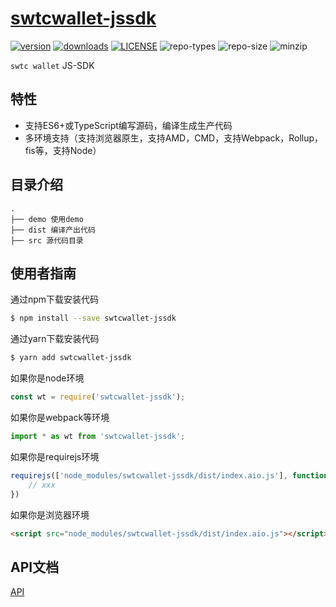 # [swtcwallet-jssdk](https://github.com/zhaitianye/swtcwallet-jssdk)

[![version](https://img.shields.io/npm/v/swtcwallet-jssdk.svg)](https://www.npmjs.com/package/swtcwallet-jssdk) [![downloads](https://img.shields.io/npm/dm/swtcwallet-jssdk.svg)](https://www.npmjs.com/package/swtcwallet-jssdk) [![LICENSE](https://img.shields.io/npm/l/swtcwallet-jssdk.svg)](https://github.com/zhaitianye/swtcwallet-jssdk/blob/master/LICENSE) ![repo-types](https://img.shields.io/npm/types/swtcwallet-jssdk.svg) ![repo-size](https://img.shields.io/github/repo-size/zhaitianye/swtcwallet-jssdk) ![minzip](https://img.shields.io/bundlephobia/minzip/swtcwallet-jssdk)


`swtc wallet` JS-SDK

## 特性

- 支持ES6+或TypeScript编写源码，编译生成生产代码
- 多环境支持（支持浏览器原生，支持AMD，CMD，支持Webpack，Rollup，fis等，支持Node）

## 目录介绍

```
.
├── demo 使用demo
├── dist 编译产出代码
├── src 源代码目录
```

## 使用者指南

通过npm下载安装代码

```bash
$ npm install --save swtcwallet-jssdk
```

通过yarn下载安装代码

```bash
$ yarn add swtcwallet-jssdk
```

如果你是node环境

```js
const wt = require('swtcwallet-jssdk');
```

如果你是webpack等环境

```js
import * as wt from 'swtcwallet-jssdk';
```

如果你是requirejs环境

```js
requirejs(['node_modules/swtcwallet-jssdk/dist/index.aio.js'], function (wt) {
    // xxx
})
```

如果你是浏览器环境

```html
<script src="node_modules/swtcwallet-jssdk/dist/index.aio.js"></script>
```

## API文档
[API](https://zhaitianye.github.io/swtcwallet-jssdk/) 
